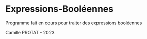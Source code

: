 # Expressions-Booléennes

Programme fait en cours pour traiter des expressions booléennes

Camille PROTAT - 2023
